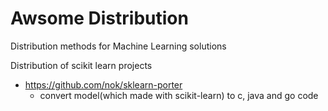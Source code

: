 # Awsome Distribution
Distribution methods for Machine Learning solutions

Distribution of scikit learn projects

+ https://github.com/nok/sklearn-porter
    +  convert model(which made with scikit-learn) to c, java and go code 
